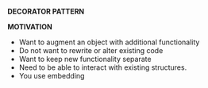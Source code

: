 __DECORATOR PATTERN__

**MOTIVATION**

-   Want to augment an object with additional functionality
- Do not want to rewrite or alter existing code
- Want to keep new functionality separate
- Need to be able to interact with existing structures.
- You use embedding
